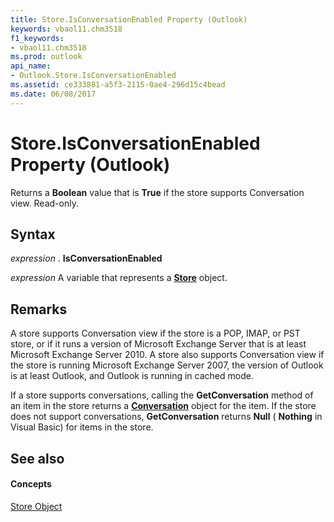 ```yaml
---
title: Store.IsConversationEnabled Property (Outlook)
keywords: vbaol11.chm3518
f1_keywords:
- vbaol11.chm3518
ms.prod: outlook
api_name:
- Outlook.Store.IsConversationEnabled
ms.assetid: ce333881-a5f3-2115-0ae4-296d15c4bead
ms.date: 06/08/2017
---
```



# Store.IsConversationEnabled Property (Outlook)

Returns a  **Boolean** value that is **True** if the store supports Conversation view. Read-only.


## Syntax

 _expression_ . **IsConversationEnabled**

 _expression_ A variable that represents a **[Store](Outlook.Store.md)** object.


## Remarks

 A store supports Conversation view if the store is a POP, IMAP, or PST store, or if it runs a version of Microsoft Exchange Server that is at least Microsoft Exchange Server 2010. A store also supports Conversation view if the store is running Microsoft Exchange Server 2007, the version of Outlook is at least Outlook, and Outlook is running in cached mode.

If a store supports conversations, calling the  **GetConversation** method of an item in the store returns a **[Conversation](Outlook.Conversation.md)** object for the item. If the store does not support conversations, **GetConversation** returns **Null** ( **Nothing** in Visual Basic) for items in the store.


## See also


#### Concepts


[Store Object](Outlook.Store.md)

